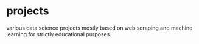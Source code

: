 # projects
various data science projects mostly based on web scraping and machine learning for strictly educational purposes.
